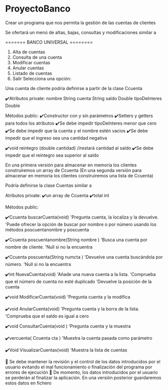 # ProyectoBanco
Crear un programa que nos permita la gestión de las cuentas de clientes

Se ofertará un menú de altas, bajas, consultas y modificaciones
similar a

  ======= BANCO UNIVERSAL ========
  1. Alta de cuentas
  2. Consulta de una cuenta
  3. Modificar cuentas
  4. Anular cuentas
  5. Listado de cuentas
  0. Salir
  Selecciona una opción:
  
  
Una cuenta de cliente podría definirse a partir de la clase Ccuenta

✔️Atributos private:
  nombre String
  cuenta String
  saldo Double
  tipoDeInteres Double

Métodos public:
✔️Constructor con y sin parámetros
✔️Setters y getters para todos los atributos
  ✔️Se debe impedir tipoDeInteres menor que cero
  ✔️Se debe impedir que la cuenta y el nombre estén vacios
  ✔️Se debe impedir que el ingreso sea una cantidad negativa
    
✔️void reintegro (double cantidad) //restará cantidad al saldo
  ✔️Se debe impedir que el reintegro sea superior al saldo

En una primera versión para almacenar en memoria los clientes construiremos un array de Ccuenta
(En una segunda versión para almacenar en memoria los clientes construiremos una lista de Ccuenta)

Podría definirse la clase Cuentas similar a

  Atributos private:
 ✔️un array de Ccuenta
 ✔️total int

  Métodos public:

✔️Ccuenta buscarCuenta(void)
  'Pregunta cuenta, la localiza y la devuelve.
  'Puede ofrecer la opción de buscar por nombre o por número usando los métodos poscuentanombre y poscuenta
 
✔️Ccuenta poscuentanombre(String nombre )
  'Busca una cuenta por nombre de cliente.
  'Null si no la encuentra
 
✔️Ccuenta poscuenta(String numcta )
  'Devuelve una cuenta buscándola por número.
  'Null si no la encuentra

✔️int NuevaCuenta(void)
   'Añade una nueva cuenta a la lista.
   'Comprueba que el número de cuenta no esté duplicado
   'Devuelve la posición de la cuenta

✔️void ModificarCuenta(void)
   'Pregunta cuenta y la modifica

✔️void AnularCuenta(void)
   'Pregunta cuenta y la borra de la lista.
   'Comprueba que el saldo es igual a cero
 
✔️void ConsultarCuenta(void )
   'Pregunta cuenta y la muestra

✔️vercuenta( Ccuenta cta )
   'Muestra la cuenta pasada como parámetro

✔️Void VisualizarCuentas(void)
  'Muestra la lista de cuentas
 
 Se debe mantener la revisión y el control de los datos introducidos por el usuario evitando el mal funcionamiento o finalización del programa por errores de ejecución
 De momento, los datos introducidos por el usuario se perderán al finalizar la aplicación. En una versión posterior guardaremos estos datos en fichero
